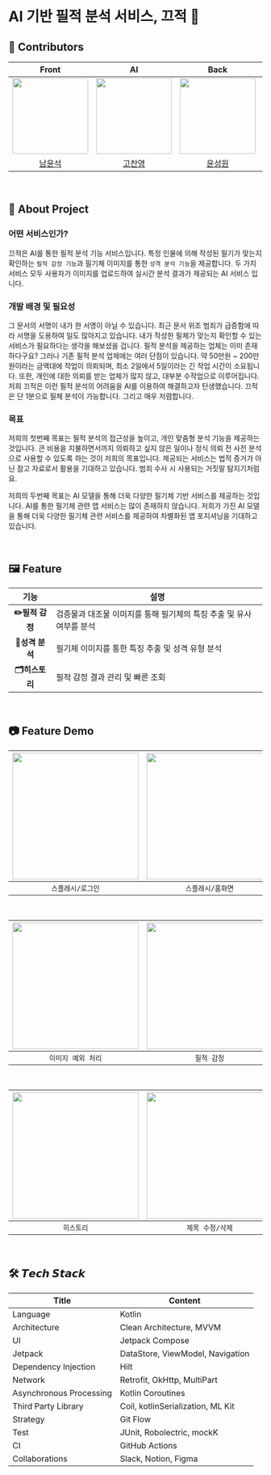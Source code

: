 # AI 기반 필적 분석 서비스, 끄적 📝


## 🤗 Contributors

| **Front** | **AI** |  **Back**   |  **Back**   |
|:-----:|:------:|:---:|:---:|
| <img src="https://avatars.githubusercontent.com/u/84739562?v=4" height=150 width=150> | <img src="https://avatars.githubusercontent.com/u/163285230?v=4" height=150 width=150> | <img src="https://avatars.githubusercontent.com/u/63222221?v=4" height=150 width=150> |                           <img src="https://avatars.githubusercontent.com/u/123933574?v=4" height=150 width=150> |
|  [남윤석](https://github.com/Namyunsuk)  |  [고찬영](https://github.com/cyko1218) | [윤성원](https://github.com/mete0rfish) | [이동훈](https://github.com/LEEDONGH00N)                     |


<br/>

## 📌 About Project
### 어떤 서비스인가?
끄적은 AI를 통한 필적 분석 기능 서비스입니다.
특정 인물에 의해 작성된 필기가 맞는지 확인하는 `필적 감정 기능`과 필기체 이미지를 통한 `성격 분석 기능`을 제공합니다.
두 가지 서비스 모두 사용자가 이미지를 업로드하여 실시간 분석 결과가 제공되는 AI 서비스 입니다.

### 개발 배경 및 필요성
그 문서의 서명이 내가 한 서명이 아닐 수 있습니다. 최근 문서 위조 범죄가 급증함에 따라 서명을 도용하여 일도 많아지고 있습니다.
내가 작성한 필체가 맞는지 확인할 수 있는 서비스가 필요하다는 생각을 해보셨을 겁니다.
필적 분석을 제공하는 업체는 이미 존재하다구요? 그러나 기존 필적 분석 업체에는 여러 단점이 있습니다. 
약 50만원 ~ 200만원이라는 금액대에 작업이 의뢰되며, 최소 2일에서 5일이라는 긴 작업 시간이 소요됩니다.
또한, 개인에 대한 의뢰를 받는 업체가 많지 않고, 대부분 수작업으로 이루어집니다.
저희 끄적은 이런 필적 분석의 어려움을 AI를 이용하여 해결하고자 탄생했습니다. 끄적은 단 1분으로 필체 분석이 가능합니다. 그리고 매우 저렴합니다.  

### 목표
저희의 첫번째 목표는 필적 분석의 접근성을 높이고, 개인 맞춤형 분석 기능을 제공하는 것입니다.
큰 비용을 지불하면서까지 의뢰하고 싶지 않은 일이나 정식 의뢰 전 사전 분석으로 사용할 수 있도록 하는 것이 저희의 목표입니다.
제공되는 서비스는 법적 증거가 아닌 참고 자료로서 활용을 기대하고 있습니다. 범죄 수사 시 사용되는 거짓말 탐지기처럼요.

저희의 두번째 목표는 AI 모델을 통해 더욱 다양한 필기체 기반 서비스를 제공하는 것입니다.
AI를 통한 필기체 관련 앱 서비스는 많이 존재하지 않습니다. 
저희가 가진 AI 모델을 통해 더욱 다양한 필기체 관련 서비스를 제공하여 차별화된 앱 포지셔닝을 기대하고 있습니다.

<br/>

## 🖼️ Feature

| 기능 | 설명 |
|:---:|---|
| **✏️필적 감정** | 검증물과 대조물 이미지를 통해 필기체의 특징 추출 및 유사 여부를 분석 |
| **🥰성격 분석** | 필기체 이미지를 통한 특징 추출 및 성격 유형 분석 |
| **🗂️히스토리** | 필적 감정 결과 관리 및 빠른 조회 |

<br/>

## 📷 Feature Demo
| <img width="250" src="https://github.com/user-attachments/assets/3834b71c-3294-4edd-aa8c-63efb89129ab"/> | <img width="250" src="https://github.com/user-attachments/assets/a08a3518-72da-4771-b052-b0324db6f99a"/> | <img width="250" src="https://github.com/user-attachments/assets/230a2dc3-6d2d-4609-ac9f-841e801b5e34"/> |
|:-------------------------:|:-------------------------:|:-------------------------:|
|         `스플래시/로그인`         |        `스플래시/홈화면`         |            `이미지 업로드/제거`            |    

<br>


| <img width="250" src="https://github.com/user-attachments/assets/64e03839-ee5d-4bbd-b62f-2a7a6046fe6b"/> | <img width="250" src="https://github.com/user-attachments/assets/173fdeba-7c1e-4a83-a863-289b68d54bfd"/> | <img width="250" src="https://github.com/user-attachments/assets/8570e1f0-28bb-4d4c-a1ce-3e9c1970549b">  
|:-------------------------:|:-------------------------:|:-------------------------:|
| `이미지 예외 처리` | `필적 감정` | `성격 분석` |

<br>


| <img width="250" src="https://github.com/user-attachments/assets/79529a78-b199-41ba-a8da-11e7699c4ee1"/> | <img width="250" src="https://github.com/user-attachments/assets/665240f8-f4e4-4541-a705-0e5116daf4ec"/> | <img width="250" src="https://github.com/user-attachments/assets/62fa31e4-3429-4d77-906b-8d427f0c39d8">  
|:-------------------------:|:-------------------------:|:-------------------------:|
| `히스토리` | `제목 수정/삭제` | `히스토리 상세 조회` |




<br/>

## 🛠️ 𝙏𝙚𝙘𝙝 𝙎𝙩𝙖𝙘𝙠
| Title                   | Content                                                                       |
|-------------------------|-------------------------------------------------------------------------------|
| Language                | Kotlin                                                                        |
| Architecture            | Clean Architecture, MVVM                                                      |
| UI                      | Jetpack Compose                                                               |
| Jetpack                 | DataStore, ViewModel, Navigation                                              |
| Dependency Injection    | Hilt                                                                          |
| Network                 | Retrofit, OkHttp, MultiPart                                                   |
| Asynchronous Processing | Kotlin Coroutines                                                             |
| Third Party Library     | Coil, kotlinSerialization, ML Kit                                             |
| Strategy                | Git Flow                                                                      |
| Test                    | JUnit, Robolectric, mockK                                                     |
| CI                      | GitHub Actions                                                                |
| Collaborations          | Slack, Notion, Figma                                                          |


<br/>


